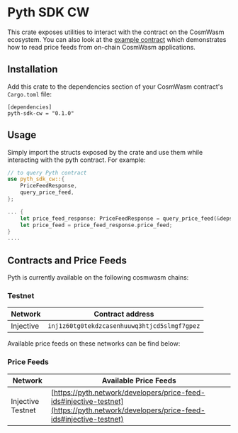 # Pyth SDK CW

This crate exposes utilities to interact with the contract on the CosmWasm ecosystem.
You can also look at the [example contract](../examples/cw-contract/) which demonstrates how to read price feeds from on-chain CosmWasm applications.

## Installation

Add this crate to the dependencies section of your CosmWasm contract's `Cargo.toml` file:

```
[dependencies]
pyth-sdk-cw = "0.1.0"
```

## Usage

Simply import the structs exposed by the crate and use them while interacting with the pyth contract. For example:

```rust
// to query Pyth contract
use pyth_sdk_cw::{
    PriceFeedResponse,
    query_price_feed,
};

... {
    let price_feed_response: PriceFeedResponse = query_price_feed(&deps.querier, state.pyth_contract_addr, state.price_feed_id)?;
    let price_feed = price_feed_response.price_feed;
}
....
```

## Contracts and Price Feeds

Pyth is currently available on the following cosmwasm chains:

### Testnet

| Network   | Contract address                             |
| --------- | -------------------------------------------- |
| Injective | `inj1z60tg0tekdzcasenhuuwq3htjcd5slmgf7gpez` |

Available price feeds on these networks can be find below:

### Price Feeds

| Network           | Available Price Feeds                                                                                                                |
| ----------------- | ------------------------------------------------------------------------------------------------------------------------------------ |
| Injective Testnet | [https://pyth.network/developers/price-feed-ids#injective-testnet](https://pyth.network/developers/price-feed-ids#injective-testnet) |
